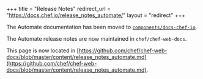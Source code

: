+++
title = "Release Notes"
redirect_url = "https://docs.chef.io/release_notes_automate/"
layout = "redirect"
+++

The Automate documentation has been moved to [`components/docs-chef-io`](https://github.com/chef/automate/blob/master/components/docs-chef-io/).

The Automate release notes are now maintained in `chef/chef-web-docs`.

This page is now located in [https://github.com/chef/chef-web-docs/blob/master/content/release_notes_automate.md](https://github.com/chef/chef-web-docs/blob/master/content/release_notes_automate.md).
